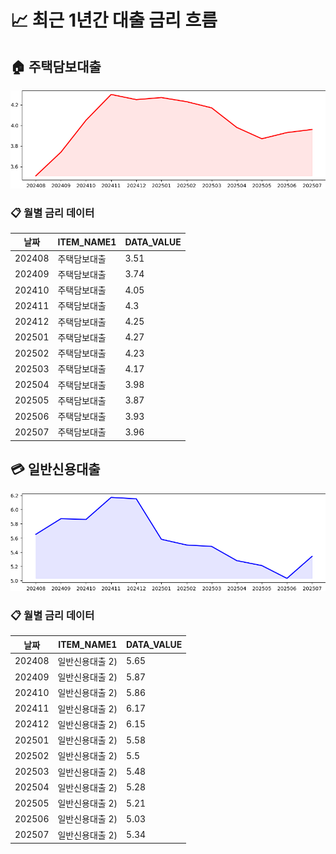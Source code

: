 # 📈 최근 1년간 대출 금리 흐름

## 🏠 주택담보대출

![주택담보대출](output/주택담보대출.png)

### 📋 월별 금리 데이터

|날짜|ITEM_NAME1|DATA_VALUE|
|---|---|---|
|202408|주택담보대출|3.51|
|202409|주택담보대출|3.74|
|202410|주택담보대출|4.05|
|202411|주택담보대출|4.3|
|202412|주택담보대출|4.25|
|202501|주택담보대출|4.27|
|202502|주택담보대출|4.23|
|202503|주택담보대출|4.17|
|202504|주택담보대출|3.98|
|202505|주택담보대출|3.87|
|202506|주택담보대출|3.93|
|202507|주택담보대출|3.96|


## 💳 일반신용대출

![일반신용대출](output/일반신용대출.png)

### 📋 월별 금리 데이터

|날짜|ITEM_NAME1|DATA_VALUE|
|---|---|---|
|202408|일반신용대출 2)|5.65|
|202409|일반신용대출 2)|5.87|
|202410|일반신용대출 2)|5.86|
|202411|일반신용대출 2)|6.17|
|202412|일반신용대출 2)|6.15|
|202501|일반신용대출 2)|5.58|
|202502|일반신용대출 2)|5.5|
|202503|일반신용대출 2)|5.48|
|202504|일반신용대출 2)|5.28|
|202505|일반신용대출 2)|5.21|
|202506|일반신용대출 2)|5.03|
|202507|일반신용대출 2)|5.34|

